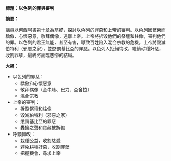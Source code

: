 **標題：以色列的罪與審判**

**摘要：**

講員以何西阿書第十章為基礎，探討以色列的罪惡和上帝的審判。以色列因繁榮而驕傲，心懷惡意，敬拜偶像，遠離上帝。上帝將拆毀他們的祭壇和柱像，審判他們的罪。以色列的君王無能，甚至有害，導致百姓陷入混合宗教的危機。上帝將毀滅伯特利（邪惡之家），並懲罰基比亞的罪惡。以色列人拒絕悔改，繼續耕種奸惡，收割罪孽，最終將面臨悲慘的結局。

**大綱：**

* 以色列的罪惡：
    * 驕傲和心懷惡意
    * 敬拜偶像（金牛賭、巴力、亞舍拉）
    * 混合宗教
* 上帝的審判：
    * 拆毀祭壇和柱像
    * 毀滅伯特利（邪惡之家）
    * 懲罰基比亞的罪惡
    * 轟攘之聲和寶藏被拆毀
* 呼籲悔改：
    * 栽種公益，收割慈愛
    * 避免耕種奸惡，收割罪孽
    * 把握機會，尋求上帝